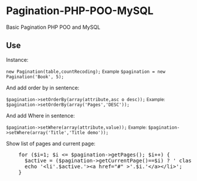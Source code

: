 Pagination-PHP-POO-MySQL
========================

Basic Pagination PHP POO and MySQL

<h2>Use</h2>
<p>Instance:</p>
<code>new Pagination(table,countRecoding);</code>
<small>Example</small>
<code>$pagination = new Pagination('Book', 5);</code>
<p>And add order by in sentence:</p>
<code>$pagination->setOrderBy(array(attribute,asc o desc));</code>
<small>Example:</small>
<code>$pagination->setOrderBy(array('Pages','DESC'));</code>
<p>And add Where in sentence:</p>
<code>$pagination->setWhere(array(attribute,value));</code>
<small>Example:</small>
<code>$pagination->setWhere(array('Title','Title demo'));</code>
<p>Show list of pages and current page:</p>
<pre>
	for ($i=1; $i &lt;= $pagination->getPages(); $i++) { 
	  $active = ($pagination->getCurrentPage()==$i) ? ' class="active"':'';
	  echo '&lt;li'.$active.'>&lt;a href="#" >'.$i.'&lt;/a>&lt;/li>';
	}
</pre>